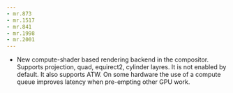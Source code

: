 ```yaml
---
- mr.873
- mr.1517
- mr.841
- mr.1998
- mr.2001
---
```

- New compute-shader based rendering backend in the compositor. Supports
  projection, quad, equirect2, cylinder layres. It is not enabled by default. It
  also supports ATW. On some hardware the use of a compute queue improves
  latency when pre-empting other GPU work.
